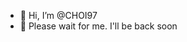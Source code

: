 - 👋 Hi, I’m @CHOI97
- 👀 Please wait for me. I'll be back soon

<!---
CHOI97/CHOI97 is a ✨ special ✨ repository because its `README.md` (this file) appears on your GitHub profile.
You can click the Preview link to take a look at your changes.
--->
